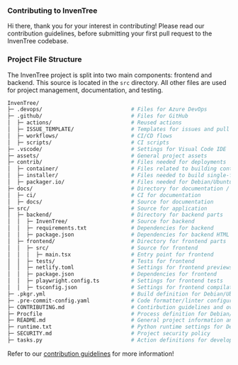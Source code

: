 ### Contributing to InvenTree

Hi there, thank you for your interest in contributing!
Please read our contribution guidelines, before submitting your first pull request to the InvenTree codebase.

### Project File Structure

The InvenTree project is split into two main components: frontend and backend. This source is located in the `src` directory. All other files are used for project management, documentation, and testing.

```bash
InvenTree/
├─ .devops/                            # Files for Azure DevOps
├─ .github/                            # Files for GitHub
│  ├─ actions/                         # Reused actions
│  ├─ ISSUE_TEMPLATE/                  # Templates for issues and pull requests
│  ├─ workflows/                       # CI/CD flows
│  ├─ scripts/                         # CI scripts
├─ .vscode/                            # Settings for Visual Code IDE
├─ assets/                             # General project assets
├─ contrib/                            # Files needed for deployments
│  ├─ container/                       # Files related to building container images
│  ├─ installer/                       # Files needed to build single-file installer
│  ├─ packager.io/                     # Files needed for Debian/Ubuntu packages
├─ docs/                               # Directory for documentation / General helper files
│  ├─ ci/                              # CI for documentation
│  ├─ docs/                            # Source for documentation
├─ src/                                # Source for application
│  ├─ backend/                         # Directory for backend parts
│  │  ├─ InvenTree/                    # Source for backend
│  │  ├─ requirements.txt              # Dependencies for backend
│  │  ├─ package.json                  # Dependencies for backend HTML linting
│  ├─ frontend/                        # Directory for frontend parts
│  │  ├─ src/                          # Source for frontend
│  │  │  ├─ main.tsx                   # Entry point for frontend
│  │  ├─ tests/                        # Tests for frontend
│  │  ├─ netlify.toml                  # Settings for frontend previews (Netlify)
│  │  ├─ package.json                  # Dependencies for frontend
│  │  ├─ playwright.config.ts          # Settings for frontend tests
│  │  ├─ tsconfig.json                 # Settings for frontend compilation
├─ .pkgr.yml                           # Build definition for Debian/Ubuntu packages
├─ .pre-commit-config.yaml             # Code formatter/linter configuration
├─ CONTRIBUTING.md                     # Contirbution guidelines and overview
├─ Procfile                            # Process definition for Debian/Ubuntu packages
├─ README.md                           # General project information and overview
├─ runtime.txt                         # Python runtime settings for Debian/Ubuntu packages build
├─ SECURITY.md                         # Project security policy
├─ tasks.py                            # Action definitions for development, testing and deployment
```

Refer to our [contribution guidelines](https://docs.inventree.org/en/latest/develop/contributing/) for more information!
